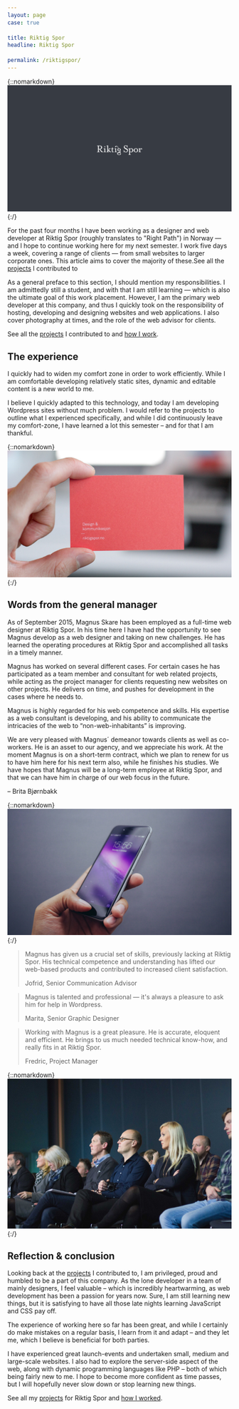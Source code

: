 ```yaml
---
layout: page
case: true

title: Riktig Spor
headline: Riktig Spor

permalink: /riktigspor/
---
```


{::nomarkdown}
<img src="../img/riktigspor/logo.png" alt="Riktig Spor" class="fade wait">
{:/}

<div class="div"></div>

<p class="lead pull">For the past four months I have been working as a designer and web developer at Riktig Spor (roughly translates to "Right Path") in Norway &mdash; and I hope to continue working here for my next semester. I work five days a week, covering a range of clients &mdash; from small websites to larger corporate ones. This article aims to cover the majority of these.<span>See all the <a href="/projects">projects</a> I contributed to</span></p>

As a general preface to this section, I should mention my responsibilities. I am admittedly still a student, and with that I am still learning &mdash; which is also the ultimate goal of this work placement. However, I am the primary web developer at this company, and thus I quickly took on the responsibility of hosting, developing and designing websites and web applications. I also cover photography at times, and the role of the web advisor for clients.

See all the <a href="/projects">projects</a> I contributed to and <a href="/workflow-and-sketchbook">how I work</a>.

<div class="div"></div>

## The experience

I quickly had to widen my comfort zone in order to work efficiently. While I am comfortable developing relatively static sites, dynamic and editable content is a new world to me.

I believe I quickly adapted to this technology, and today I am developing Wordpress sites without much problem. I would refer to the projects to outline what I experienced specifically, and while I did continuously leave my comfort-zone, I have learned a lot this semester – and for that I am thankful.

<div class="div"></div>

{::nomarkdown}
<img src="../img/riktigspor/business-card.jpg" alt="Riktig Spor business card">
{:/}


<div class="div"></div>

## Words from the general manager

As of September 2015, Magnus Skare has been employed as a full-time web designer at Riktig Spor. In his time here I have had the opportunity to see Magnus develop as a web designer and taking on new challenges. He has learned the operating procedures at Riktig Spor and accomplished all tasks in a timely manner.

Magnus has worked on several different cases. For certain cases he has participated as a team member and consultant for web related projects, while acting as the project manager for clients requesting new websites on other projects. He delivers on time, and pushes for development in the cases where he needs to.

Magnus is highly regarded for his web competence and skills. His expertise as a web consultant is developing, and his ability to communicate the intricacies of the web to “non-web-inhabitants” is improving.

We are very pleased with Magnus´ demeanor towards clients as well as co-workers. He is an asset to our agency, and we appreciate his work. At the moment Magnus is on a short-term contract, which we plan to renew for us to have him here for his next term also, while he finishes his studies. We have hopes that Magnus will be a long-term employee at Riktig Spor, and that we can have him in charge of our web focus in the future.

– Brita Bjørnbakk

<div class="div"></div>

{::nomarkdown}
<img src="../img/riktigspor/riktigspor.jpg" alt="Riktig Spor">
{:/}

<div class="div"></div>

<blockquote class="entry">
	<p>Magnus has given us a crucial set of skills, previously lacking at Riktig Spor. His technical competence and understanding has lifted our web-based products and contributed to increased client satisfaction.</p>
	<p>Jofrid, Senior Communication Advisor</p>
</blockquote>

<!-- <blockquote>
	<p>Sitat</p>
	<p>Svein, Senior Graphic Designer</p>
</blockquote> -->

<!-- <blockquote>
	<p>It has been great to have Magnus at Riktig Spor, as he brings a unique set of skills. He is a fast worker, and solves any given task well. </p>
	<p>Cathrine, Senior Graphic Designer</p>
</blockquote> -->

<blockquote class="entry">
	<p>Magnus is talented and professional &mdash; it's always a pleasure to ask him for help in Wordpress.</p>
	<p>Marita, Senior Graphic Designer</p>
</blockquote>

<blockquote class="entry">
	<p>Working with Magnus is a great pleasure. He is accurate, eloquent and efficient. He brings to us much needed technical know-how, and really fits in at Riktig Spor.</p>
	<!-- Orginal -->
	<!-- <p>Working with Magnus is a great pleasure. He is accurate, eloquent and efficient. He brings to us much needed technical know-how. Magnus is also a nice guy. He is clean, well behaved and, despite his some what freekish lunch habits, fits in at Riktig Spor.</p> -->
	<p>Fredric, Project Manager</p>
</blockquote>

<!-- <blockquote>
	<p>Sitat.</p>
	<p>Anne Marie, Design Apprentice</p>
</blockquote> -->

<div class="div"></div>

{::nomarkdown}
<img src="../img/riktigspor/people.jpg" alt="Riktig Spor in the audience">
{:/}

<div class="div"></div>

## Reflection & conclusion

Looking back at the <a href="/projects">projects</a> I contributed to, I am privileged, proud and humbled to be a part of this company. As the lone developer in a team of mainly designers, I feel valuable – which is incredibly heartwarming, as web development has been a passion for years now. Sure, I am still learning new things, but it is satisfying to have all those late nights learning JavaScript and CSS pay off.

The experience of working here so far has been great, and while I certainly do make mistakes on a regular basis, I learn from it and adapt – and they let me, which I believe is beneficial for both parties.

I have experienced great launch-events and undertaken small, medium and large-scale websites. I also had to explore the server-side aspect of the web, along with dynamic programming languages like PHP – both of which being fairly new to me. I hope to become more confident as time passes, but I will hopefully never slow down or stop learning new things.

See all my <a href="/projects">projects</a> for Riktig Spor and <a href="/workflow-and-sketchbook">how I worked</a>.

<div class="div"></div>

<!-- * Lofoten Links
* Riktig Spor web
* Opplyst
* MKK
* Bryggerikvartalet
* Bodø Havn
* Riktig Spor template, concept development
* Glea
* Bodø i Vinden
* Bodø 2016 - photography
* General photography -->








